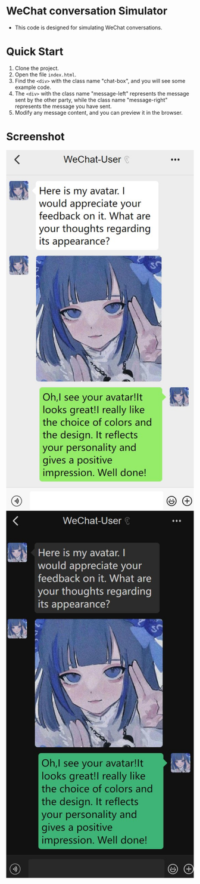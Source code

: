 # WeChat conversation Simulator
- This code is designed for simulating WeChat conversations.

# Quick Start

1. Clone the project.
2. Open the file `index.html`.
3. Find the `<div>` with the class name "chat-box", and you will see some example code.
4. The `<div>` with the class name "message-left" represents the message sent by the other party, while the class name "message-right" represents the message you have sent.
5. Modify any message content, and you can preview it in the browser.

# Screenshot
![Screenshot](./screenshot/screenshot.jpg)
![darkMode](./screenshot/darkMode.jpg)